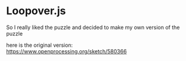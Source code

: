 # Loopover.js
So I really liked the puzzle and decided to make my own version of the puzzle

here is the original version:
https://www.openprocessing.org/sketch/580366
